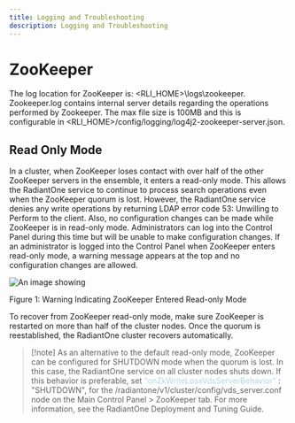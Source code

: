 ```yaml
---
title: Logging and Troubleshooting 
description: Logging and Troubleshooting
---
```


# ZooKeeper

The log location for ZooKeeper is: <RLI_HOME>\logs\zookeeper. 
Zookeeper.log contains internal server details regarding the operations performed by Zookeeper. The max file size is 100MB and this is configurable in <RLI_HOME>/config/logging/log4j2-zookeeper-server.json.

## Read Only Mode

In a cluster, when ZooKeeper loses contact with over half of the other ZooKeeper servers in the ensemble, it enters a read-only mode. This allows the RadiantOne service to continue to process search operations even when the ZooKeeper quorum is lost. However, the RadiantOne service denies any write operations by returning LDAP error code 53: Unwilling to Perform to the client. Also, no configuration changes can be made while ZooKeeper is in read-only mode. Administrators can log into the Control Panel during this time but will be unable to make configuration changes. If an administrator is logged into the Control Panel when ZooKeeper enters read-only mode, a warning message appears at the top and no configuration changes are allowed.

![An image showing ](Media/Image4.1.jpg)
 
Figure 1: Warning Indicating ZooKeeper Entered Read-only Mode

To recover from ZooKeeper read-only mode, make sure ZooKeeper is restarted on more than half of the cluster nodes. Once the quorum is reestablished, the RadiantOne cluster recovers automatically.

>[!note] As an alternative to the default read-only mode, ZooKeeper can be configured for SHUTDOWN mode when the quorum is lost. In this case, the RadiantOne service on all cluster nodes shuts down. If this behavior is preferable, set <span style="color:lightblue">"onZkWriteLossVdsServerBehavior"</span> : "SHUTDOWN", for the /radiantone/v1/cluster/config/vds_server.conf node on the Main Control Panel > ZooKeeper tab. For more information, see the RadiantOne Deployment and Tuning Guide.
 
 